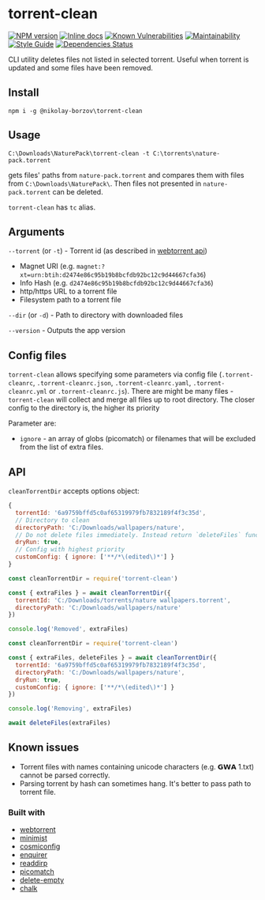 # torrent-clean
[![NPM version][npm-image]][npm-url]
[![Inline docs][docs-image]][docs-url]
[![Known Vulnerabilities][vulnerabilities-image]][vulnerabilities-url]
[![Maintainability][maintability-image]][maintability-url]
[![Style Guide][style-guide-image]][style-guide-url]
[![Dependencies Status][dependencies-image]][dependencies-url]

[npm-image]: https://img.shields.io/npm/v/torrent-clean.svg
[npm-url]: https://npmjs.org/package/torrent-clean
[docs-image]: https://inch-ci.org/github/nikolay-borzov/torrent-clean.svg?branch=master
[docs-url]: https://inch-ci.org/github/nikolay-borzov/torrent-clean
[vulnerabilities-image]: https://snyk.io/test/github/nikolay-borzov/torrent-clean/badge.svg?targetFile=package.json
[vulnerabilities-url]: https://snyk.io/test/github/nikolay-borzov/torrent-clean?targetFile=package.json
[maintability-image]: https://api.codeclimate.com/v1/badges/093465c943260646aa40/maintainability
[maintability-url]: https://codeclimate.com/github/nikolay-borzov/torrent-clean/maintainability
[style-guide-image]: https://img.shields.io/badge/code_style-standard-brightgreen.svg
[style-guide-url]: https://standardjs.com
[dependencies-image]: https://david-dm.org/nikolay-borzov/torrent-clean/status.svg
[dependencies-url]: https://david-dm.org/nikolay-borzov/torrent-clean

CLI utility deletes files not listed in selected torrent. Useful when torrent is updated and some files have been removed.

## Install

```
npm i -g @nikolay-borzov\torrent-clean
```

## Usage

```
C:\Downloads\NaturePack\torrent-clean -t C:\torrents\nature-pack.torrent
```
gets files' paths from `nature-pack.torrent` and compares them with files from `C:\Downloads\NaturePack\`. Then files not presented in `nature-pack.torrent` can be deleted.

`torrent-clean` has `tc` alias.

## Arguments

`--torrent` (or `-t`) - Torrent id (as described in [webtorrent api](https://github.com/webtorrent/webtorrent/blob/master/docs/api.md#clientaddtorrentid-opts-function-ontorrent-torrent-))
- Magnet URI (e.g. `magnet:?xt=urn:btih:d2474e86c95b19b8bcfdb92bc12c9d44667cfa36`)
- Info Hash (e.g. `d2474e86c95b19b8bcfdb92bc12c9d44667cfa36`)
- http/https URL to a torrent file
- Filesystem path to a torrent file

`--dir` (or `-d`) - Path to directory with downloaded files

`--version` - Outputs the app version

## Config files

`torrent-clean` allows specifying some parameters via config file (`.torrent-cleanrc`, `.torrent-cleanrc.json`, `.torrent-cleanrc.yaml`, `.torrent-cleanrc.yml` or `.torrent-cleanrc.js`). There are might be many files - `torrent-clean` will collect and merge all files up to root directory. The closer config to the directory is, the higher its priority

Parameter are:
 - `ignore` - an array of globs (picomatch) or filenames that will be excluded from the list of extra files.

## API
`cleanTorrentDir` accepts options object:
```javascript
{
  torrentId: '6a9759bffd5c0af65319979fb7832189f4f3c35d',
  // Directory to clean
  directoryPath: 'C:/Downloads/wallpapers/nature',
  // Do not delete files immediately. Instead return `deleteFiles` function
  dryRun: true,
  // Config with highest priority
  customConfig: { ignore: ['**/*\(edited\)*'] }
}
```


```javascript
const cleanTorrentDir = require('torrent-clean')

const { extraFiles } = await cleanTorrentDir({
  torrentId: 'C:/Downloads/torrents/nature wallpapers.torrent',
  directoryPath: 'C:/Downloads/wallpapers/nature'
})

console.log('Removed', extraFiles)
```

```javascript
const cleanTorrentDir = require('torrent-clean')

const { extraFiles, deleteFiles } = await cleanTorrentDir({
  torrentId: '6a9759bffd5c0af65319979fb7832189f4f3c35d',
  directoryPath: 'C:/Downloads/wallpapers/nature',
  dryRun: true,
  customConfig: { ignore: ['**/*\(edited\)*'] }
})

console.log('Removing', extraFiles)

await deleteFiles(extraFiles)
```

## Known issues

- Torrent files with names containing unicode characters (e.g. 𝗚𝗪𝗔 1.txt) cannot be parsed correctly.
- Parsing torrent by hash can sometimes hang. It's better to pass path to torrent file.

### Built with

- [webtorrent](https://github.com/webtorrent/webtorrent)
- [minimist](https://github.com/substack/minimist)
- [cosmiconfig](https://github.com/davidtheclark/cosmiconfig)
- [enquirer](https://github.com/enquirer/enquirer)
- [readdirp](https://github.com/paulmillr/readdirp)
- [picomatch](https://github.com/micromatch/picomatch)
- [delete-empty](https://github.com/jonschlinkert/delete-empty)
- [chalk](https://github.com/chalk/chalk)
